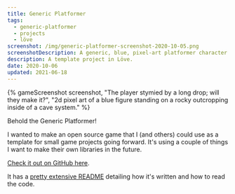 ```yaml
---
title: Generic Platformer
tags:
  - generic-platformer
  - projects
  - löve
screenshot: /img/generic-platformer-screenshot-2020-10-05.png
screenshotDescription: A generic, blue, pixel-art platformer character stands upon stony cave tile.
description: A template project in Löve.
date: 2020-10-06
updated: 2021-06-18
---
```


{% gameScreenshot screenshot, "The player stymied by a long drop; will they make it?", "2d pixel art of a blue figure standing on a rocky outcropping inside of a cave system." %}

Behold the Generic Platformer!

I wanted to make an open source game that I (and others) could use as a template for small game projects going forward. It's using a couple of things I want to make their own libraries in the future.

[Check it out on GitHub here][generic-platformer].

It has a [pretty extensive README][gp-readme] detailing how it's written and how to read the code.

[generic-platformer]: https://github.com/drhayes/generic-platformer/
[gp-readme]: https://github.com/drhayes/generic-platformer/blob/864323412a6a17025ad8fa3cb9e170fa08ee1f9f/README.md

